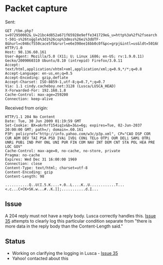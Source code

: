 # Packet capture #

Sent:
```
GET /tbm.php?s=972950002&_U=21bc4d852a671f65928e9effe341729e&_u=http%3a%2f%2fsearch.yahoo.com%2fsearch%3fp%3dghetto%2btube%26fr%3dyfp-t-501-s%26toggle%3d1%26cop%3dmss%26ei%3dUTF-8&hurl=c046cf550cace5fb&rurl=e6e398ee16bb0c0f&pc=grpj&intl=us&ldt=5016&t_resp=110&dnst=72.30.186.249&dnsr=10.18.0.6&ns=10.22.62.222&t=27385828 HTTP/1.0
Host: 98.136.60.161
User-Agent: Mozilla/5.0 (X11; U; Linux i686; en-US; rv:1.9.0.11) Gecko/2009060310 Ubuntu/8.10 (intrepid) Firefox/3.0.11
Accept: text/html,application/xhtml+xml,application/xml;q=0.9,*/*;q=0.8
Accept-Language: en-us,en;q=0.5
Accept-Encoding: gzip,deflate
Accept-Charset: ISO-8859-1,utf-8;q=0.7,*;q=0.7
Via: 1.1 cindy.cacheboy.net:3128 (Lusca/LUSCA_HEAD)
X-Forwarded-For: 192.168.1.8
Cache-Control: max-age=259200
Connection: keep-alive
```

Received from origin:

```
HTTP/1.1 204 No Content
Date: Tue, 30 Jun 2009 01:19:59 GMT
Set-Cookie: BX=akrhrf154iq1v&b=3&s=6g; expires=Tue, 02-Jun-2037 20:00:00 GMT; path=/; domain=.60.161
P3P: policyref="http://info.yahoo.com/w3c/p3p.xml", CP="CAO DSP COR CUR ADM DEV TAI PSA PSD IVAi IVDi CONi TELo OTPi OUR DELi SAMi OTRi UNRi PUBi IND PHY ONL UNI PUR FIN COM NAV INT DEM CNT STA POL HEA PRE LOC GOV"
Cache-Control: max-age=0, no-cache, no-store, private
Pragma: no-cache
Expires: Wed Dec 31 16:00:00 1969
Connection: close
Content-Type: text/html; charset=utf-8
Content-Encoding: gzip
Content-Length: 98

...........Q..U(I.5.K....+.0..L....K..U............T...<.c...C+CK+SK.w...#..K.]];...........d.I...
```

## Issue ##

A 204 reply must not have a reply body. Lusca correctly handles this. [Issue 35](https://code.google.com/p/lusca-cache/issues/detail?id=35) attempts to clearly log this particular condition separate from "there is more data in the reply body than the Content-Length said."

## Status ##

  * Working on clarifying the logging in Lusca - [Issue 35](https://code.google.com/p/lusca-cache/issues/detail?id=35)
  * Yahoo! contacted about this